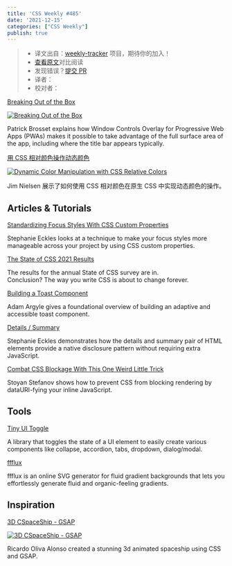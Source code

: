 ```yaml
---
title: 'CSS Weekly #485'
date: '2021-12-15'
categories: ["CSS Weekly"]
publish: true
---
```

> * 译文出自：[weekly-tracker](https://github.com/FEDarling/weekly-tracker) 项目，期待你的加入！
> * [查看原文](https://css-weekly.com/issue-485/)对比阅读
> * 发现错误？[提交 PR](https://github.com/FEDarling/weekly-tracker/blob/main/weeklys/css_weekly/485/README.md)
> * 译者：
> * 校对者：

[Breaking Out of the Box](https://alistapart.com/article/breaking-out-of-the-box/?utm_source=CSS-Weekly&utm_campaign=Issue-485&utm_medium=web)

[![Breaking Out of the Box](https://css-weekly.com/wp-content/uploads/2021/12/breaking-out-of-the-box.jpg)](https://alistapart.com/article/breaking-out-of-the-box/?utm_source=CSS-Weekly&utm_campaign=Issue-485&utm_medium=web)

Patrick Brosset explains how Window Controls Overlay for Progressive Web Apps (PWAs) makes it possible to take advantage of the full surface area of the app, including where the title bar appears typically.

[用 CSS 相对颜色操作动态颜色](./dynamic_color_manipulation_with_css_relative_colors.md)

[![Dynamic Color Manipulation with CSS Relative Colors](https://css-weekly.com/wp-content/uploads/2021/12/dynamic-color-manipulation-with-css-relative-colors.jpg)](https://blog.jim-nielsen.com/2021/css-relative-colors/?utm_source=CSS-Weekly&utm_campaign=Issue-485&utm_medium=web)

Jim Nielsen 展示了如何使用 CSS 相对颜色在原生 CSS 中实现动态颜色的操作。

## Articles & Tutorials

[Standardizing Focus Styles With CSS Custom Properties](https://css-tricks.com/standardizing-focus-styles-with-css-custom-properties/?utm_source=CSS-Weekly&utm_campaign=Issue-485&utm_medium=web)

Stephanie Eckles looks at a technique to make your focus styles more manageable across your project by using CSS custom properties.

[The State of CSS 2021 Results](https://2021.stateofcss.com/en-US/demographics/?utm_source=CSS-Weekly&utm_campaign=Issue-485&utm_medium=web)

The results for the annual State of CSS survey are in.  
Conclusion? The way you write CSS is about to change forever.

[Building a Toast Component](https://web.dev/building-a-toast-component/?utm_source=CSS-Weekly&utm_campaign=Issue-485&utm_medium=web)

Adam Argyle gives a foundational overview of building an adaptive and accessible toast component.

[Details / Summary](https://12daysofweb.dev/2021/details-summary/?utm_source=CSS-Weekly&utm_campaign=Issue-485&utm_medium=web)

Stephanie Eckles demonstrates how the details and summary pair of HTML elements provide a native disclosure pattern without requiring extra JavaScript.

[Combat CSS Blockage With This One Weird Little Trick](https://calendar.perfplanet.com/2021/combat-css-blockage-with-this-one-weird-little-trick/?utm_source=CSS-Weekly&utm_campaign=Issue-485&utm_medium=web)

Stoyan Stefanov shows how to prevent CSS from blocking rendering by dataURI-fying your inline JavaScript.

## Tools

[Tiny UI Toggle](https://github.com/NigelOToole/tiny-ui-toggle?utm_source=CSS-Weekly&utm_campaign=Issue-485&utm_medium=web)

A library that toggles the state of a UI element to easily create various components like collapse, accordion, tabs, dropdown, dialog/modal.

[ffflux](https://fffuel.co/ffflux/?utm_source=CSS-Weekly&utm_campaign=Issue-485&utm_medium=web)

ffflux is an online SVG generator for fluid gradient backgrounds that lets you effortlessly generate fluid and organic-feeling gradients.

## Inspiration

[3D CSpaceShip - GSAP](https://codepen.io/ricardoolivaalonso/pen/poWbBdK?utm_source=CSS-Weekly&utm_campaign=Issue-485&utm_medium=web)

[![3D CSpaceShip - GSAP](https://css-weekly.com/wp-content/uploads/2021/12/3d-cspaceship-gsap.jpg)](https://codepen.io/ricardoolivaalonso/pen/poWbBdK?utm_source=CSS-Weekly&utm_campaign=Issue-485&utm_medium=web)

Ricardo Oliva Alonso created a stunning 3d animated spaceship using CSS and GSAP.